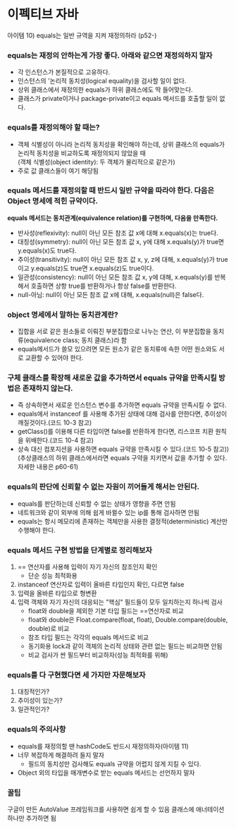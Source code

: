 # 이펙티브 자바

아이템 10) equals는 일반 규역을 지켜 재정의하라 (p52-)

### equals는 재정의 안하는게 가장 좋다. 아래와 같으면 재정의하지 말자
- 각 인스턴스가 본질적으로 고유하다.
- 인스턴스의 '논리적 동치성(logical equality)을 검사할 일이 없다.
- 상위 클래스에서 재정의한 equals가 하위 클래스에도 딱 들어맞는다.
- 클래스가 private이거나 package-private이고 equals 메서드를 호출할 일이 없다.


### equals를 재정의해야 할 때는?
- 객체 식별성이 아니라 논리적 동치성을 확인해야 하는데, 상위 클래스의 equals가 논리적 동치성을 비교하도록 재정의되지 않았을 때
<br>(객체 식별성(object identity): 두 객체가 물리적으로 같은가)
- 주로 값 클래스들이 여기 해당됨

### equals 메서드를 재정의할 때 반드시 일반 규약을 따라야 한다. 다음은 Object 명세에 적힌 규약이다.
**equals 메서드는 동치관계(equivalence relation)를 구현하며, 다음을 만족한다.**
- 반사성(reflexivity): null이 아닌 모든 참조 값 x에 대해 x.equals(x)는 true다.
- 대칭성(symmetry): null이 아닌 모든 참조 값 x, y에 대해 x.equals(y)가 true면 y.equals(x)도 true다.
- 추이성(transitivity): null이 아닌 모든 참조 값 x, y, z에 대해, x.equals(y)가 true이고 y.equals(z)도 true면 x.equals(z)도 true이다.
- 일관성(consistency): null이 아닌 모든 참조 값 x, y에 대해, x.equals(y)를 반복해서 호출하면 상항 true를 반환하거나 항상 false를 반환한다.
- null-아님: null이 아닌 모든 참조 값 x에 대해, x.equals(null)은 false다.

### object 명세에서 말하는 동치관계란?
- 집합을 서로 같은 원소들로 이뤄진 부분집합으로 나누는 연산, 이 부분집합을 동치류(equivalence class; 동치 클래스)라 함
- equals메서드가 쓸모 있으려면 모든 원소가 같은 동치류에 속한 어떤 원소와도 서로 교환할 수 있어야 한다.


### 구체 클래스를 확장해 새로운 값을 추가하면서 equals 규약을 만족시킬 방법은 존재하지 않는다.
- 즉 상속하면서 새로운 인스턴스 변수를 추가하면 equals 규약을 만족시킬 수 없다.
- equals에서 instanceof 를 사용해 추가된 상태에 대해 검사를 안한다면, 추이성이 깨질것이다.(코드 10-3 참고)
- getClass()를 이용해 다른 타입이면 false를 반환하게 한다면, 리스코프 치환 원칙을 위배한다.(코드 10-4 참고)
- 상속 대신 컴포지션을 사용하면 equals 규약을 만족시킬 수 있다.(코드 10-5 참고))
<br>(추상클래스의 하위 클래스에서라면 equals 구약을 지키면서 값을 추가할 수 있다. 자세한 내용은 p60-61)

### equals의 판단에 신뢰할 수 없는 자원이 끼어들게 해서는 안된다.
- equals를 판단하는데 신뢰할 수 없는 상태가 영향을 주면 안됨
- 네트워크와 같이 외부에 의해 쉽게 바뀔수 있는 ip를 통해 검사하면 안됨
- equals는 항시 메모리에 존재하는 객체만을 사용한 결정적(deterministic) 계산만 수행해야 한다.


### equals 메서드 구현 방법을 단계별로 정리해보자
1. == 연산자를 사용해 입력이 자기 자신의 참조인지 확인
    - 단순 성능 최적화용
2. instanceof 연산자로 입력이 올바른 타입인지 확인, 다르면 false
3. 입력을 올바른 타입으로 형변환
4. 입력 객체와 자기 자신의 대응되는 "핵심" 필드들이 모두 일치하는지 하나씩 검사
    - float와 double을 제외한 기본 타입 필드는 ==연산자로 비교
    - float와 double은 Float.compare(float, float), Double.compare(double, double)로 비교
    - 참조 타입 필드는 각각의 equals 메서드로 비교
    - 동기화용 lock과 같이 객체의 논리적 상태와 관련 없는 필드는 비교하면 안됨
    - 비교 검사가 싼 필드부터 비교하자(성능 최적화를 위해)


### equals를 다 구현했다면 세 가지만 자문해보자
1. 대칭적인가?
2. 추이성이 있는가?
3. 일관적인가?


### equals의 주의사항
- equals를 재정의할 땐 hashCode도 반드시 재정의하자(아이템 11)
- 너무 복잡하게 해결하려 들지 말자
    - 필드의 동치성만 검사해도 equals 규약을 어렵지 않게 지킬 수 있다.
- Object 외의 타입을 매개변수로 받는 equals 메서드는 선언하지 말자


### 꿀팁
구글이 만든 AutoValue 프레임워크를 사용하면 쉽게 할 수 있음
클래스에 애너테이션 하나만 추가하면 됨
